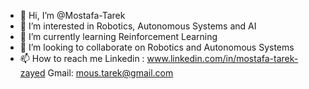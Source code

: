 - 👋 Hi, I’m @Mostafa-Tarek
- 👀 I’m interested in Robotics, Autonomous Systems and AI
- 🌱 I’m currently learning Reinforcement Learning
- 💞️ I’m looking to collaborate on Robotics and Autonomous Systems 
- 📫 How to reach me 
Linkedin : www.linkedin.com/in/mostafa-tarek-zayed
Gmail: mous.tarek@gmail.com


<!---
Mostafa-Tarek/Mostafa-Tarek is a ✨ special ✨ repository because its `README.md` (this file) appears on your GitHub profile.
You can click the Preview link to take a look at your changes.
--->
